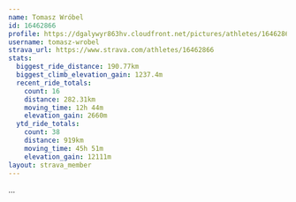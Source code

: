 ```yaml
---
name: Tomasz Wróbel
id: 16462866
profile: https://dgalywyr863hv.cloudfront.net/pictures/athletes/16462866/10169785/1/large.jpg
username: tomasz-wrobel
strava_url: https://www.strava.com/athletes/16462866
stats:
  biggest_ride_distance: 190.77km
  biggest_climb_elevation_gain: 1237.4m
  recent_ride_totals:
    count: 16
    distance: 282.31km
    moving_time: 12h 44m
    elevation_gain: 2660m
  ytd_ride_totals:
    count: 38
    distance: 919km
    moving_time: 45h 51m
    elevation_gain: 12111m
layout: strava_member
--- 
```

...
